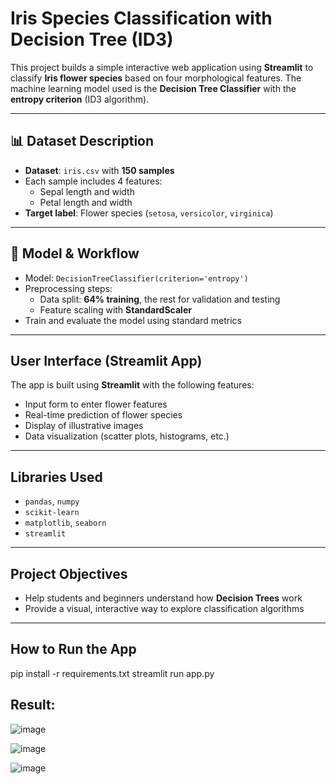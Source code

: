 # Iris Species Classification with Decision Tree (ID3)

This project builds a simple interactive web application using **Streamlit** to classify **Iris flower species** based on four morphological features. The machine learning model used is the **Decision Tree Classifier** with the **entropy criterion** (ID3 algorithm).

---

## 📊 Dataset Description

- **Dataset**: `iris.csv` with **150 samples**
- Each sample includes 4 features:
  - Sepal length and width
  - Petal length and width
- **Target label**: Flower species (`setosa`, `versicolor`, `virginica`)

---

## 🧠 Model & Workflow

- Model: `DecisionTreeClassifier(criterion='entropy')`
- Preprocessing steps:
  - Data split: **64% training**, the rest for validation and testing
  - Feature scaling with **StandardScaler**
- Train and evaluate the model using standard metrics

---

##  User Interface (Streamlit App)

The app is built using **Streamlit** with the following features:

- Input form to enter flower features
- Real-time prediction of flower species
- Display of illustrative images
- Data visualization (scatter plots, histograms, etc.)

---

##  Libraries Used

- `pandas`, `numpy`
- `scikit-learn`
- `matplotlib`, `seaborn`
- `streamlit`

---

##  Project Objectives

- Help students and beginners understand how **Decision Trees** work
- Provide a visual, interactive way to explore classification algorithms

---

## How to Run the App

pip install -r requirements.txt
streamlit run app.py

## Result:
 ![image](https://github.com/user-attachments/assets/8ff7bd84-0c99-4806-a82b-fb60e48ebb8a)

![image](https://github.com/user-attachments/assets/f1e517b0-0134-44d2-83b0-9cfd5eb24a73)

![image](https://github.com/user-attachments/assets/b21d3c40-8194-48a6-a344-85b288557c5a)



